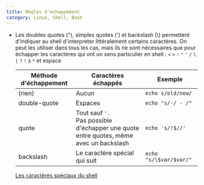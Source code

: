 ```yaml
---
title: Règles d'échappement
category: Linux, Shell, Bash
---
```


* Les doubles quotes ("), simples quotes (') et backslash (\\) permettent d'indiquer au shell d'interpreter littéralement certains caractères. On peut les utiliser dans tous les cas, mais ils ne sont nécessaires que pour échapper les caractères qui ont un sens particulier en shell : `<` `>` `:` `"` `'` `/` `\` `|` `?` `!` `$` `*` et espace

  | Méthode d'échappement | Caractères échappés                                                      | Exemple                |
  | ---          | ---                                                                               | ---                    |
  | (rien)       | Aucun                                                                             | `echo s/old/new/`      |
  | double-quote | Espaces                                                                           | `echo "s/-/ - /"`      |
  | quote        | Tout sauf `'`. <br>Pas possible d'échapper une quote entre quotes, même avec un backslash | `echo 's/!$//'`   |
  | backslash    | Le caractère spécial qui suit                                                     | `echo "s/\$var/$var/"` |

  [Les caractères spéciaux du shell](https://abs.traduc.org/abs-fr/ch03.html)
